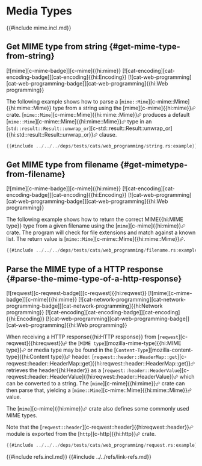 # Media Types

{{#include mime.incl.md}}

## Get MIME type from string {#get-mime-type-from-string}

[![mime][c-mime-badge]][c-mime]{{hi:mime}}  [![cat-encoding][cat-encoding-badge]][cat-encoding]{{hi:Encoding}}  [![cat-web-programming][cat-web-programming-badge]][cat-web-programming]{{hi:Web programming}}

The following example shows how to parse a [`mime::Mime`][c-mime::Mime]{{hi:mime::Mime}} type from a string using the [mime][c-mime]{{hi:mime}}⮳ crate. [`mime::Mime`][c-mime::Mime]{{hi:mime::Mime}}⮳ produces a default [`mime::Mime`][c-mime::Mime]{{hi:mime::Mime}}⮳ type in an [`std::result::Result::unwrap_or`][c-std::result::Result::unwrap_or]{{hi:std::result::Result::unwrap_or}}⮳ clause.

```rust
{{#include ../../../deps/tests/cats/web_programming/string.rs:example}}
```

## Get MIME type from filename {#get-mimetype-from-filename}

[![mime][c-mime-badge]][c-mime]{{hi:mime}}  [![cat-encoding][cat-encoding-badge]][cat-encoding]{{hi:Encoding}}  [![cat-web-programming][cat-web-programming-badge]][cat-web-programming]{{hi:Web programming}}

The following example shows how to return the correct MIME{{hi:MIME type}} type from a given filename using the [`mime`][c-mime]{{hi:mime}}⮳ crate. The program will check for file extensions and match against a known list. The return value is [`mime::Mime`][c-mime::Mime]{{hi:mime::Mime}}⮳.

```rust
{{#include ../../../deps/tests/cats/web_programming/filename.rs:example}}
```

## Parse the MIME type of a HTTP response {#parse-the-mime-type-of-a-http-response}

[![reqwest][c-reqwest-badge]][c-reqwest]{{hi:reqwest}}  [![mime][c-mime-badge]][c-mime]{{hi:mime}}  [![cat-network-programming][cat-network-programming-badge]][cat-network-programming]{{hi:Network programming}}  [![cat-encoding][cat-encoding-badge]][cat-encoding]{{hi:Encoding}}  [![cat-web-programming][cat-web-programming-badge]][cat-web-programming]{{hi:Web programming}}

When receiving a HTTP response{{hi:HTTP response}} from [`reqwest`][c-reqwest]{{hi:reqwest}}⮳ the [`MIME type`][mozilla-mime-type]{{hi:MIME type}}⮳ or media type may be found in the [`Content-Type`][mozilla-content-type]{{hi:Content type}}⮳ header. [`reqwest::header::HeaderMap::get`][c-reqwest::header::HeaderMap::get]{{hi:reqwest::header::HeaderMap::get}}⮳ retrieves the header{{hi:Header}} as a [`reqwest::header::HeaderValue`][c-reqwest::header::HeaderValue]{{hi:reqwest::header::HeaderValue}}⮳ which can be converted to a string. The [`mime`][c-mime]{{hi:mime}}⮳ crate can then parse that, yielding a [`mime::Mime`][c-mime::Mime]{{hi:mime::Mime}}⮳ value.

The [`mime`][c-mime]{{hi:mime}}⮳ crate also defines some commonly used MIME types.

Note that the [`reqwest::header`][c-reqwest::header]{{hi:reqwest::header}}⮳ module is exported from the [`http`][c-http]{{hi:http}}⮳ crate.

```rust
{{#include ../../../deps/tests/cats/web_programming/request.rs:example}}
```

{{#include refs.incl.md}}
{{#include ../../refs/link-refs.md}}

<div class="hidden">
</div>

